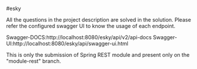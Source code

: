 #esky

All the questions in the project description are solved in the solution. 
Please refer the configured swagger UI to know the usage of each endpoint.

Swagger-DOCS:http://localhost:8080/esky/api/v2/api-docs
Swagger-UI:http://localhost:8080/esky/api/swagger-ui.html

This is only the submission of Spring REST module and present only on the "module-rest" branch. 
